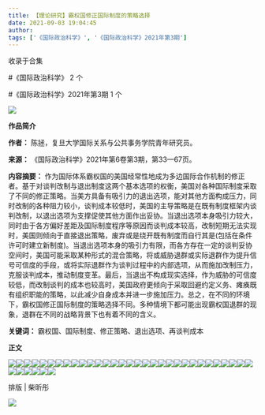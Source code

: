 ```yaml
---
title: 【理论研究】霸权国修正国际制度的策略选择
date: 2021-09-03 19:04:45
author: 
tags: ['《国际政治科学》', '《国际政治科学》2021年第3期']
---
```



收录于合集

#《国际政治科学》 2 个

#《国际政治科学》2021年第3期 1 个

![](/images/584/2.gif)

  

**作品简介**

 **作者：** 陈拯，复旦大学国际关系与公共事务学院青年研究员。

 **来源：** 《国际政治科学》2021年第6卷第3期，第33—67页。

 **内容摘要：**
作为国际体系霸权国的美国经常性地成为多边国际合作机制的修正者。基于对谈判改制与退出制度这两个基本选项的权衡，美国对各种国际制度采取了不同的修正策略。当美方具备有吸引力的退出选项，能对其他方面构成压力，同时改制的各种阻力较小，谈判成本较低时，美国的主导策略是在既有制度框架内谈判改制，以退出选项为支撑促使其他方面作出妥协。当退出选项本身吸引力较大，同时由于各方偏好差距及国际制度程序等原因而谈判成本较高，改制短期无法实现时，美国则倾向于直接退出策略，废弃或是绕开既有制度而自行其是(包括在条件许可时建立新制度)。当退出选项本身的吸引力有限，而各方存在一定的谈判妥协空间时，美国可能采取某种形式的混合策略，将或威胁退群或实际退群作为提升信号可信度的手段，或将实际退群作为谈判过程中的内部选项，从而施加改制压力，克服谈判成本，推动制度变革。最后，当退出不构成现实选择，作为威胁的可信度较低，而改制谈判的成本也较高时，美国政府更倾向于采取回避约定义务、瘫痪既有组织职能的策略，以此减少自身成本并进一步施加压力。总之，在不同的环境下，霸权国修正国际制度的策略选择不同。多种情境下都可能出现霸权国退群的现象，退群在不同的战略背景下也有着不同的含义。

 **关键词：** 霸权国、国际制度、修正策略、退出选项、再谈判成本

  

 **正文**

![](/images/584/3.png)![](/images/584/4.png)![](/images/584/5.png)![](/images/584/6.png)![](/images/584/7.png)![](/images/584/8.png)![](/images/584/9.png)![](/images/584/10.png)![](/images/584/11.png)![](/images/584/12.png)![](/images/584/13.png)![](/images/584/14.png)![](/images/584/15.png)![](/images/584/16.png)![](/images/584/17.png)![](/images/584/18.png)![](/images/584/19.png)![](/images/584/20.png)![](/images/584/21.png)![](/images/584/22.png)![](/images/584/23.png)![](/images/584/24.png)![](/images/584/25.png)![](/images/584/26.png)![](/images/584/27.png)![](/images/584/28.png)![](/images/584/29.png)![](/images/584/30.png)![](/images/584/31.png)![](/images/584/32.png)![](/images/584/33.png)![](/images/584/34.png)![](/images/584/35.png)![](/images/584/36.png)![](/images/584/37.png)![](/images/584/38.png)![](/images/584/39.png)  

排版 | 柴昕彤

![](/images/584/40.gif)

